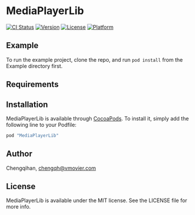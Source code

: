 # MediaPlayerLib

[![CI Status](http://img.shields.io/travis/Chengqihan/MediaPlayerLib.svg?style=flat)](https://travis-ci.org/Chengqihan/MediaPlayerLib)
[![Version](https://img.shields.io/cocoapods/v/MediaPlayerLib.svg?style=flat)](http://cocoapods.org/pods/MediaPlayerLib)
[![License](https://img.shields.io/cocoapods/l/MediaPlayerLib.svg?style=flat)](http://cocoapods.org/pods/MediaPlayerLib)
[![Platform](https://img.shields.io/cocoapods/p/MediaPlayerLib.svg?style=flat)](http://cocoapods.org/pods/MediaPlayerLib)

## Example

To run the example project, clone the repo, and run `pod install` from the Example directory first.

## Requirements

## Installation

MediaPlayerLib is available through [CocoaPods](http://cocoapods.org). To install
it, simply add the following line to your Podfile:

```ruby
pod "MediaPlayerLib"
```

## Author

Chengqihan, chengqh@vmovier.com

## License

MediaPlayerLib is available under the MIT license. See the LICENSE file for more info.
